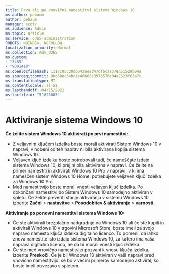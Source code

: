 ```yaml
---
title: Prva ali po vnovični namestitvi sistema Windows 10
ms.author: pebaum
author: pebaum
manager: scotv
ms.audience: Admin
ms.topic: article
ms.service: o365-administration
ROBOTS: NOINDEX, NOFOLLOW
localization_priority: Normal
ms.collection: Adm_O365
ms.custom:
- "3485"
- "9001418"
ms.openlocfilehash: 1117105c30db642ae2d47df6caa57ed51529b04a
ms.sourcegitcommit: 8bc60ec34bc1e40685e3976576e04a2623f63a7c
ms.translationtype: MT
ms.contentlocale: sl-SI
ms.lasthandoff: 04/15/2021
ms.locfileid: "51823083"
---
```

# <a name="activate-windows-10"></a>Aktiviranje sistema Windows 10

**Če želite sistem Windows 10 aktivirati po prvi namestitvi:**

- Z veljavnim ključem izdelka boste morali aktivirati Sistem Windows 10 v napravi, v nobeni od teh naprav ni bila aktivirana kopija sistema Windows 10.
- Veljaven ključ izdelka boste potrebovali tudi, če nameščate izdajo sistema Windows 10, ki prej ni bila aktivirana v napravi. Če želite na primer namestiti in aktivirati Windows 10 Pro v napravi, v ki ima nameščen sistem Windows 10 Home, potrebujete veljaven ključ izdelka za Windows 10 Pro.
- Med namestitvijo boste morali vnesti veljaven ključ izdelka. Po dokončani namestitvi bo Sistem Windows 10 samodejno aktiviran v spletu. Če želite preveriti stanje aktiviranja v sistemu Windows 10, izberite **Začni** >  **nastavitve**  >  **Posodobitev & aktiviranje**  >  **varnosti.**

**Aktiviranje po ponovni namestitvi sistema Windows 10:**

- Če ste aktivirali brezplačno nadgradnjo na Windows 10 ali če ste kupili in aktivirali Windows 10 v trgovini Microsoft Store, boste imeli za svojo napravo namesto ključa izdelka digitalno licenco. To pomeni, da lahko znova namestite isto izdajo sistema Windows 10, za katero ima vaša naprava digitalno licenco, ne da bi morali vnesti ključ izdelka.
- Če ste med vnovično namestitvijo pozvani k vnosu ključa izdelka, izberite **Preskoči**. Če je bil Windows 10 aktiviran v vaši napravi pred vnovično namestitvijo, se bo v večini primerov samodejno aktiviral, ko boste imeli povezavo s spletom.

